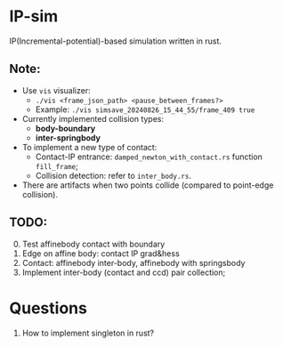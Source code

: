 # IP-sim 

IP(Incremental-potential)-based simulation written in rust.

## Note:
- Use `vis` visualizer:
    - `./vis <frame_json_path> <pause_between_frames?>`
    - Example: `./vis simsave_20240826_15_44_55/frame_409 true`
- Currently implemented collision types:
    - **body-boundary**
    - **inter-springbody** 
- To implement a new type of contact:
    - Contact-IP entrance: `damped_newton_with_contact.rs` function `fill_frame`;
    - Collision detection: refer to `inter_body.rs`.
- There are artifacts when two points collide (compared to point-edge collision).

## TODO:
0. Test affinebody contact with boundary
1. Edge on affine body: contact IP grad&hess
2. Contact: affinebody inter-body, affinebody with springsbody
3. Implement inter-body (contact and ccd) pair collection;

# Questions
1. How to implement singleton in rust?